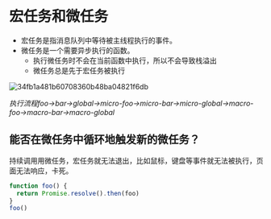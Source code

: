 # 宏任务和微任务

- 宏任务是指消息队列中等待被主线程执行的事件。
- 微任务是一个需要异步执行的函数。
	- 执行微任务时不会在当前函数中执行，所以不会导致栈溢出
	- 微任务总是先于宏任务被执行

![34fb1a481b60708360b48ba04821f6db](https://cdn.jsdelivr.net/gh/yunshen-1995/pic-bed@main/img/234773366-d074b0bf-912b-4052-85c8-70e248da6698.jpg)

_执行流程foo→bar→global→micro-foo→micro-bar→micro-global→macro-foo→macro-bar→macro-global_

## 能否在微任务中循环地触发新的微任务？

持续调用用微任务，宏任务就无法退出，比如鼠标，键盘等事件就无法被执行，页面无法响应，卡死。

```js
function foo() {
  return Promise.resolve().then(foo)
}
foo()
```
